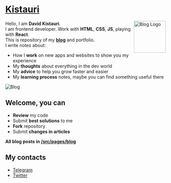 # <a href="https://dtroode.netlify.com/">Kistauri</a>

<img 
  align="right" 
  src="https://dtroode.netlify.com/icons/icon-144x144.png" 
  width="100px"
  height="100px"
  alt="Blog Logo">

Hello, I am **David Kistauri**.\
I am frontend developer. Work with **HTML**, **CSS**, **JS**, playing with **React**.\
This is repository of my **[blog](https://dtroode.netlify.com/blog)** and portfolio.\
I write notes about:
- How I **work** on new apps and websites to show you my experience
- My **thoughts** about everything in the dev world
- My **advice** to help you grow faster and easier
- My **learning process** notes, maybe you can find something useful there

![Blog](https://i.imgur.com/KLBgeu6.png)


## Welcome, you can

- **Review** my code
- Submit **best solutions** to me
- **Fork** repository
- Submit **changes in articles**

**All blog posts in [/src/pages/blog](https://github.com/dtroode/kistauri/blob/master/src/pages/blog/)**

## My contacts

- [Telegram](https://t.me/dtroode)
- [Twitter](https://twitter.com/dtroode)
